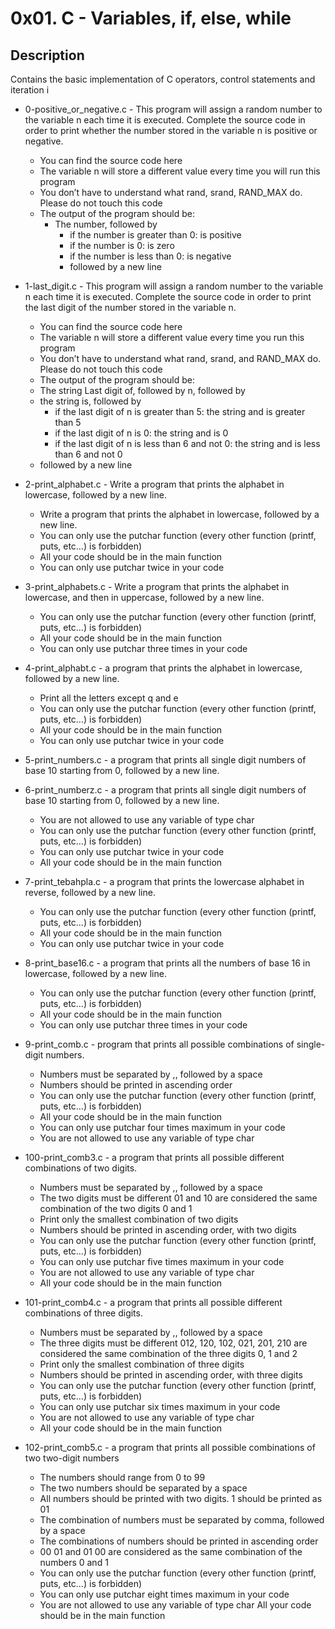 #           0x01. C - Variables, if, else, while

## Description
Contains the basic implementation of C operators, control statements and iteration
i
* 0-positive_or_negative.c - This program will assign a random number to the variable n each time it is executed. Complete the source code in order to print whether the number stored in the variable n is positive or negative.

	* You can find the source code here
	* The variable n will store a different value every time you will run this program
	* You don’t have to understand what rand, srand, RAND_MAX do. Please do not touch this code
	* The output of the program should be:
		* The number, followed by
			* if the number is greater than 0: is positive
			* if the number is 0: is zero
			* if the number is less than 0: is negative
			* followed by a new line

* 1-last_digit.c - This program will assign a random number to the variable n each time it is executed. Complete the source code in order to print the last digit of the number stored in the variable n.
	* You can find the source code here
	* The variable n will store a different value every time you run this program
	* You don’t have to understand what rand, srand, and RAND_MAX do. Please do not touch this code
	* The output of the program should be:
	* The string Last digit of, followed by n, followed by
	* the string is, followed by
		* if the last digit of n is greater than 5: the string and is greater than 5
		* if the last digit of n is 0: the string and is 0
		* if the last digit of n is less than 6 and not 0: the string and is less than 6 and not 0
	* followed by a new line

* 2-print_alphabet.c - Write a program that prints the alphabet in lowercase, followed by a new line.
	* Write a program that prints the alphabet in lowercase, followed by a new line.
	* You can only use the putchar function (every other function (printf, puts, etc…) is forbidden)
	* All your code should be in the main function
	* You can only use putchar twice in your code

* 3-print_alphabets.c - Write a program that prints the alphabet in lowercase, and then in uppercase, followed by a new line.
	* You can only use the putchar function (every other function (printf, puts, etc…) is forbidden)
	* All your code should be in the main function
	* You can only use putchar three times in your code

* 4-print_alphabt.c - a program that prints the alphabet in lowercase, followed by a new line.
    *  Print all the letters except q and e
	* You can only use the putchar function (every other function (printf, puts, etc…) is forbidden)
	* All your code should be in the main function
	* You can only use putchar twice in your code

* 5-print_numbers.c - a program that prints all single digit numbers of base 10 starting from 0, followed by a new line.

* 6-print_numberz.c - a program that prints all single digit numbers of base 10 starting from 0, followed by a new line.
	* You are not allowed to use any variable of type char
	* You can only use the putchar function (every other function (printf, puts, etc…) is forbidden)
	* You can only use putchar twice in your code
	* All your code should be in the main function

* 7-print_tebahpla.c - a program that prints the lowercase alphabet in reverse, followed by a new line.
	* You can only use the putchar function (every other function (printf, puts, etc…) is forbidden)
	* All your code should be in the main function
	* You can only use putchar twice in your code

* 8-print_base16.c - a program that prints all the numbers of base 16 in lowercase, followed by a new line.
	* You can only use the putchar function (every other function (printf, puts, etc…) is forbidden)
	* All your code should be in the main function
	* You can only use putchar three times in your code

* 9-print_comb.c - program that prints all possible combinations of single-digit numbers.
	* Numbers must be separated by ,, followed by a space
	* Numbers should be printed in ascending order
	* You can only use the putchar function (every other function (printf, puts, etc…) is forbidden)
	* All your code should be in the main function
	* You can only use putchar four times maximum in your code
	* You are not allowed to use any variable of type char

* 100-print_comb3.c - a program that prints all possible different combinations of two digits.
	* Numbers must be separated by ,, followed by a space
	* The two digits must be different 01 and 10 are considered the same combination of the two digits 0 and 1
	* Print only the smallest combination of two digits
	* Numbers should be printed in ascending order, with two digits
	* You can only use the putchar function (every other function (printf, puts, etc…) is forbidden)
	* You can only use putchar five times maximum in your code
	* You are not allowed to use any variable of type char
	* All your code should be in the main function

* 101-print_comb4.c - a program that prints all possible different combinations of three digits.
	* Numbers must be separated by ,, followed by a space
	* The three digits must be different 012, 120, 102, 021, 201, 210 are considered the same combination of the three digits 0, 1 and 2
	* Print only the smallest combination of three digits
	* Numbers should be printed in ascending order, with three digits
	* You can only use the putchar function (every other function (printf, puts, etc…) is forbidden)
	* You can only use putchar six times maximum in your code
	* You are not allowed to use any variable of type char
	* All your code should be in the main function

* 102-print_comb5.c - a program that prints all possible combinations of two two-digit numbers
	* The numbers should range from 0 to 99
	* The two numbers should be separated by a space
	* All numbers should be printed with two digits. 1 should be printed as 01
	* The combination of numbers must be separated by comma, followed by a space
	* The combinations of numbers should be printed in ascending order
	* 00 01 and 01 00 are considered as the same combination of the numbers 0 and
	1
	* You can only use the putchar function (every other function (printf, puts,
				etc…) is forbidden)
	* You can only use putchar eight times maximum in your code
	* You are not allowed to use any variable of type char All your code should be in the main function
